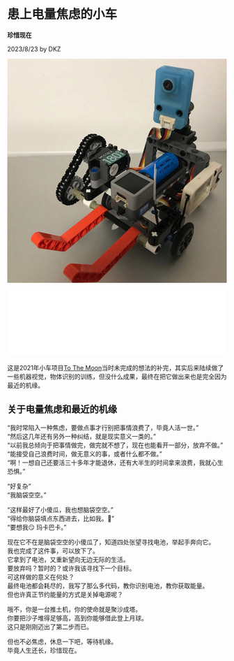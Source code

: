 # 患上电量焦虑的小车

**珍惜现在**

2023/8/23 by DKZ

![](blogImg/43.jpg)


<iframe src="//player.bilibili.com/player.html?aid=232608129&bvid=BV1h8411Q7Lb&cid=1244160015&page=1" scrolling="no" border="0" frameborder="no" framespacing="0" allowfullscreen="true" style="width:100%"> </iframe>

这是2021年小车项目[To The Moon](http://davidkingzyb.github.io/blogmd/37.html)当时未完成的想法的补完，其实后来陆续做了一些机器视觉，物体识别的训练，但没什么成果，最终在把它做出来也是完全因为最近的机缘。

## 关于电量焦虑和最近的机缘

“我时常陷入一种焦虑，要做点事才行别把事情浪费了，毕竟人活一世。”  
“然后这几年还有另外一种纠结，就是现实意义一类的。”  
“以前我总倾向于把事情做完，做完就不想了，现在也能看开一部分，放弃不做。”  
“能接受自己浪费时间，做无意义的事，或者什么都不做。”  
“啊！一想自己还要活三十多年才能退休，还有大半生的时间拿来浪费，我就心生恐惧。”  

“好复杂”  
“我脑袋空空。”  

“这样最好了小傻瓜，我也想脑袋空空。”  
“得给你脑袋填点东西进去，比如我。🥰”  
“要想我😏 玛卡巴卡。”  


现在它不在是脑袋空空的小傻瓜了，知道四处张望寻找电池，举起手奔向它。  
我也完成了这件事，可以放下了。  
它拿到了电池，又重新望向无边无际的生活。  
要放弃吗？暂时的？或许我该寻找下一个目标。  
可这样做的意义在何处？  
最终电池都会耗尽的，我写了那么多代码，教你识别电池，教你获取能量。  
但也许真正节约能量的方式是关掉电源呢？  

哦不，你是一台推土机，你的使命就是聚沙成塔。  
你要把沙子堆得足够高，高到你能够借此登上月球。  
这只是刚刚迈出了第二步而已。  

但也不必焦虑，休息一下吧，等待机缘。  
毕竟人生还长，珍惜现在。





